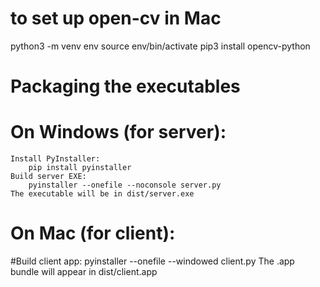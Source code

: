# to set up open-cv in Mac
python3 -m venv env
source env/bin/activate
pip3 install opencv-python

# Packaging the executables
# On Windows (for server):
    Install PyInstaller:
        pip install pyinstaller
    Build server EXE:
        pyinstaller --onefile --noconsole server.py
    The executable will be in dist/server.exe
# On Mac (for client):
#Build client app:
    pyinstaller --onefile --windowed client.py
The .app bundle will appear in dist/client.app
